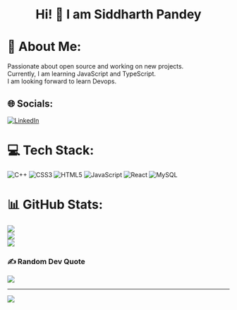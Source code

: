 <h1 align="center"> Hi! 👋 I am Siddharth Pandey </h1>

# 💫 About Me:
Passionate about open source and working on new projects.<br>Currently, I am learning JavaScript and TypeScript.<br>I am looking forward to learn Devops.


## 🌐 Socials:
[![LinkedIn](https://img.shields.io/badge/LinkedIn-%230077B5.svg?logo=linkedin&logoColor=white)](https://linkedin.com/in/siddharth-pandey-42b342200) 

# 💻 Tech Stack:
![C++](https://img.shields.io/badge/c++-%2300599C.svg?style=for-the-badge&logo=c%2B%2B&logoColor=white) ![CSS3](https://img.shields.io/badge/css3-%231572B6.svg?style=for-the-badge&logo=css3&logoColor=white) ![HTML5](https://img.shields.io/badge/html5-%23E34F26.svg?style=for-the-badge&logo=html5&logoColor=white) ![JavaScript](https://img.shields.io/badge/javascript-%23323330.svg?style=for-the-badge&logo=javascript&logoColor=%23F7DF1E) ![React](https://img.shields.io/badge/react-%2320232a.svg?style=for-the-badge&logo=react&logoColor=%2361DAFB) ![MySQL](https://img.shields.io/badge/mysql-%2300f.svg?style=for-the-badge&logo=mysql&logoColor=white) 
# 📊 GitHub Stats:
![](https://github-readme-stats.vercel.app/api?username=Siddharth052002&theme=merko&hide_border=false&include_all_commits=false&count_private=false)<br/>
![](https://github-readme-streak-stats.herokuapp.com/?user=Siddharth052002&theme=merko&hide_border=false)<br/>
![](https://github-readme-stats.vercel.app/api/top-langs/?username=Siddharth052002&theme=merko&hide_border=false&include_all_commits=false&count_private=false&layout=compact)

### ✍️ Random Dev Quote
![](https://quotes-github-readme.vercel.app/api?type=horizontal&theme=merko)

---
[![](https://visitcount.itsvg.in/api?id=Siddharth052002&icon=2&color=7)](https://visitcount.itsvg.in)

<!-- Proudly created with GPRM ( https://gprm.itsvg.in ) -->
